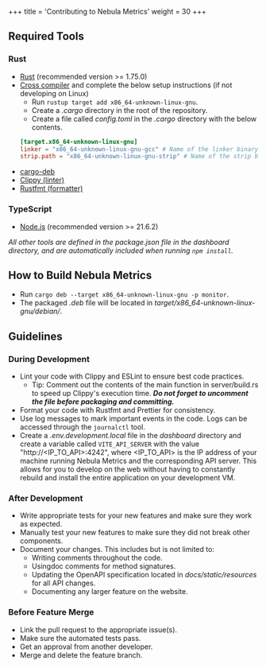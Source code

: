 +++
title = 'Contributing to Nebula Metrics'
weight = 30
+++

## Required Tools
### Rust
* [Rust](https://www.rust-lang.org) (recommended version >= 1.75.0)
* [Cross compiler](https://github.com/SergioBenitez/homebrew-osxct/tree/master)
  and complete the below setup instructions (if not developing on Linux)
    * Run `rustup target add x86_64-unknown-linux-gnu`.
    * Create a *.cargo* directory in the root of the repository.
    * Create a file called *config.toml* in the *.cargo* directory with the below contents.
    ```toml
    [target.x86_64-unknown-linux-gnu]
    linker = "x86_64-unknown-linux-gnu-gcc" # Name of the linker binary
    strip.path = "x86_64-unknown-linux-gnu-strip" # Name of the strip binary
    ```
* [cargo-deb](https://crates.io/crates/cargo-deb)
* [Clippy (linter)](https://github.com/rust-lang/rust-clippy)
* [Rustfmt (formatter)](https://github.com/rust-lang/rustfmt)


### TypeScript
* [Node.js](https://nodejs.org/en) (recommended version >= 21.6.2)

*All other tools are defined in the package.json file in the dashboard directory,
and are automatically included when running `npm install`.*

## How to Build Nebula Metrics
* Run `cargo deb --target x86_64-unknown-linux-gnu -p monitor`.
* The packaged *.deb* file will be located in *target/x86_64-unknown-linux-gnu/debian/*.

## Guidelines
### During Development
* Lint your code with Clippy and ESLint to ensure best code practices.
    * Tip: Comment out the contents of the main function in server/build.rs to
      speed up Clippy's execution time. ***Do not forget to uncomment the file
      before packaging and committing.***
* Format your code with Rustfmt and Prettier for consistency.
* Use log messages to mark important events in the code. Logs can be accessed
through the `journalctl` tool.
* Create a *.env.development.local* file in the *dashboard* directory and create
a variable called `VITE_API_SERVER` with the value "http://<IP_TO_API>:4242",
where <IP_TO_API> is the IP address of your machine running Nebula Metrics and the
corresponding API server. This allows for you to develop on the web without having
to constantly rebuild and install the entire application on your development VM.

### After Development
* Write appropriate tests for your new features and make sure they work as expected.
* Manually test your new features to make sure they did not break other components.
* Document your changes. This includes but is not limited to:
    * Writing comments throughout the code.
    * Usingdoc comments for method signatures.
    * Updating the OpenAPI specification located in *docs/static/resources* for all API changes.
    * Documenting any larger feature on the website.

### Before Feature Merge
* Link the pull request to the appropriate issue(s).
* Make sure the automated tests pass.
* Get an approval from another developer.
* Merge and delete the feature branch.
